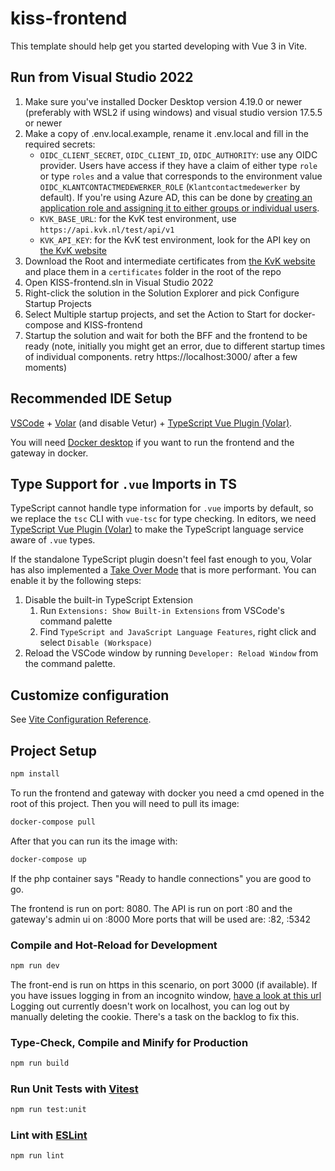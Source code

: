 # kiss-frontend

This template should help get you started developing with Vue 3 in Vite.

## Run from Visual Studio 2022 
1. Make sure you've installed Docker Desktop version 4.19.0 or newer (preferably with WSL2 if using windows) and visual studio version 17.5.5 or newer
2. Make a copy of .env.local.example, rename it .env.local and fill in the required secrets:
   - `OIDC_CLIENT_SECRET`, `OIDC_CLIENT_ID`, `OIDC_AUTHORITY`: use any OIDC provider. Users have access if they have a claim of either type `role` or type `roles` and a value that corresponds to the environment value `OIDC_KLANTCONTACTMEDEWERKER_ROLE` (`Klantcontactmedewerker` by default). If you're using Azure AD, this can be done by [creating an application role and assigning it to either groups or individual users](https://learn.microsoft.com/en-us/azure/active-directory/develop/howto-add-app-roles-in-azure-ad-apps).
   - `KVK_BASE_URL`: for the KvK test environment, use `https://api.kvk.nl/test/api/v1` 
   - `KVK_API_KEY`: for the KvK test environment, look for the API key on [the KvK website](https://developers.kvk.nl/documentation/testing)
3. Download the Root and intermediate certificates from [the KvK website](https://developers.kvk.nl/documentation/install-tls-certificate#download-certificates) and place them in a `certificates` folder in the root of the repo
4. Open KISS-frontend.sln in Visual Studio 2022
5. Right-click the solution in the Solution Explorer and pick Configure Startup Projects
6. Select Multiple startup projects, and set the Action to Start for docker-compose and KISS-frontend
7. Startup the solution and wait for both the BFF and the frontend to be ready (note, initially you might get an error, due to different startup times of individual components. retry https://localhost:3000/ after a few moments)

## Recommended IDE Setup

[VSCode](https://code.visualstudio.com/) + [Volar](https://marketplace.visualstudio.com/items?itemName=johnsoncodehk.volar) (and disable Vetur) + [TypeScript Vue Plugin (Volar)](https://marketplace.visualstudio.com/items?itemName=johnsoncodehk.vscode-typescript-vue-plugin).

You will need [Docker desktop](https://www.docker.com/get-started/) if you want to run the frontend and the gateway in docker.

## Type Support for `.vue` Imports in TS

TypeScript cannot handle type information for `.vue` imports by default, so we replace the `tsc` CLI with `vue-tsc` for type checking. In editors, we need [TypeScript Vue Plugin (Volar)](https://marketplace.visualstudio.com/items?itemName=johnsoncodehk.vscode-typescript-vue-plugin) to make the TypeScript language service aware of `.vue` types.

If the standalone TypeScript plugin doesn't feel fast enough to you, Volar has also implemented a [Take Over Mode](https://github.com/johnsoncodehk/volar/discussions/471#discussioncomment-1361669) that is more performant. You can enable it by the following steps:

1. Disable the built-in TypeScript Extension
    1) Run `Extensions: Show Built-in Extensions` from VSCode's command palette
    2) Find `TypeScript and JavaScript Language Features`, right click and select `Disable (Workspace)`
2. Reload the VSCode window by running `Developer: Reload Window` from the command palette.

## Customize configuration

See [Vite Configuration Reference](https://vitejs.dev/config/).

## Project Setup

```sh
npm install
```

To run the frontend and gateway with docker you need a cmd opened in the root of this project.
Then you will need to pull its image:
```sh
docker-compose pull
```
After that you can run its the image with: 
```sh
docker-compose up
```
If the php container says "Ready to handle connections" you are good to go.

The frontend is run on port: 8080.
The API is run on port :80 and the gateway's admin ui on :8000
More ports that will be used are: :82, :5342

### Compile and Hot-Reload for Development

```sh
npm run dev
```
The front-end is run on https in this scenario, on port 3000 (if available).
If you have issues logging in from an incognito window, [have a look at this url](https://stackoverflow.com/a/63587751)
Logging out currently doesn't work on localhost, you can log out by manually deleting the cookie. There's a task on the backlog to fix this.

### Type-Check, Compile and Minify for Production

```sh
npm run build
```

### Run Unit Tests with [Vitest](https://vitest.dev/)

```sh
npm run test:unit
```

### Lint with [ESLint](https://eslint.org/)

```sh
npm run lint
```
